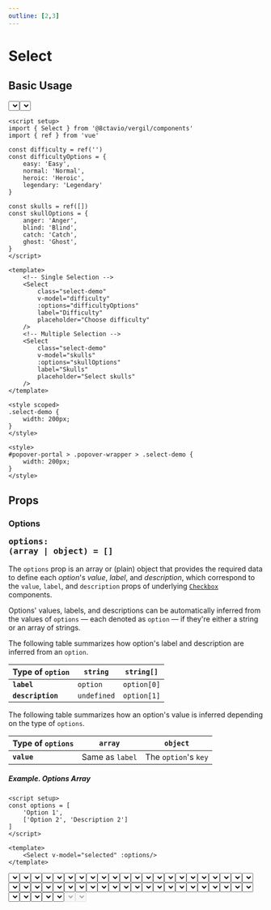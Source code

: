 ```yaml
---
outline: [2,3]
---
```


# Select

<script setup>
import { Select } from '@8ctavio/vergil/components'
import { ref } from 'vue'
import { kebabCase } from '@8ctavio/vergil/utilities'

const difficulties = {
    easy: 'Easy',
    normal: 'Normal',
    heroic: 'Heroic',
    legendary: 'Legendary'
}
const skulls = {
    anger: 'Anger',
    blind: 'Blind',
    catch: 'Catch',
    ghost: 'Ghost',
}

const demo1 = ref('')
const demo2 = ref('')
const demo3 = ref('')
const demo4 = ref('')

const options1 = [
    'Option 1',
    ['Option 2', 'Description 2']
]
const options2 = {
    value1: 'Option 1',
    value2: ['Option 2', 'Description 2']
}
const options3 = [{
    id: '123',
    name: 'Abc Def',
    email: 'abc.def@vergil.com'
},{
    id: '456',
    name: 'Uvw Xyz',
    email: 'uvw.xyz@vergil.com'
}]
const options4 = ['The Fall of Reach', 'The Flood', 'First Strike']
const options5 = ['abc','uvw','xyz']
const options6 = ['Option']
</script>

<style scoped>
.select {
    width: 200px;
}
</style>

<style>
#popover-portal > .popover-wrapper > .select-popover.select-demo {
    width: 200px;
}   
</style>

## Basic Usage

<Demo>
    <div class="col center">
        <Select class="select-demo"
            label="Difficulty"
            placeholder="Choose difficulty"
            :options="difficulties"/>
        <Select class="select-demo"
            :value="[]"
            label="Skulls"
            placeholder="Select skulls"
            :options="skulls"/>
    </div>
</Demo>

```vue
<script setup>
import { Select } from '@8ctavio/vergil/components'
import { ref } from 'vue'

const difficulty = ref('')
const difficultyOptions = {
    easy: 'Easy',
    normal: 'Normal',
    heroic: 'Heroic',
    legendary: 'Legendary'
}

const skulls = ref([])
const skullOptions = {
    anger: 'Anger',
    blind: 'Blind',
    catch: 'Catch',
    ghost: 'Ghost',
}
</script>

<template>
    <!-- Single Selection -->
    <Select
        class="select-demo"
        v-model="difficulty"
        :options="difficultyOptions"
        label="Difficulty"
        placeholder="Choose difficulty"
    />
    <!-- Multiple Selection -->
    <Select
        class="select-demo"
        v-model="skulls"
        :options="skullOptions"
        label="Skulls"
        placeholder="Select skulls"
    />
</template>

<style scoped>
.select-demo {
    width: 200px;
}
</style>

<style>
#popover-portal > .popover-wrapper > .select-demo {
    width: 200px;
}   
</style>
```

## Props

### Options <Badge><pre>options: (array | object) = []</pre></Badge>

The `options` prop is an array or (plain) object that provides the required data to define each *option*'s *value*, *label*, and *description*, which correspond to the `value`, `label`, and `description` props of underlying [`Checkbox`](/components/form/checkbox) components.

Options' values, labels, and descriptions can be automatically inferred from the values of `options` — each denoted as `option` — if they're either a string or an array of strings.

The following table summarizes how option's label and description are inferred from an `option`.

| Type of `option` | `string` | `string[]` |
| ---------------- | -------- | ---------- |
| **`label`** | `option` | `option[0]` |
| **`description`** | `undefined` | `option[1]` |

The following table summarizes how an option's value is inferred depending on the type of `options`.

| Type of `options` | `array` | `object` |
| ----------------- | ------- | -------- |
| **`value`** | Same as `label` | The `option`'s `key` |

##### Example. Options Array

```vue
<script setup>
const options = [
    'Option 1',
    ['Option 2', 'Description 2']
]
</script>

<template>
    <Select v-model="selected" :options/>
</template>
```

<Demo>
    <Select class="select-demo"
        v-model="demo1"
        :options="options1"
        placeholder="Options array"
    />    
    <code>selected.value === '{{ demo1 }}'</code>
</Demo>

##### Example. Options Object

```vue
<script setup>
const options = {
    value1: 'Option 1',
    value2: ['Option 2', 'Description 2']
}
</script>

<template>
    <Select v-model="selected" :options/>
</template>
```

<Demo>
    <Select class="select-demo"
        v-model="demo2"
        :options="options2"
        placeholder="Options object"
    />  
    <code>selected.value === '{{ demo2 }}'</code>
</Demo>

### Option's attributes <Badge><pre>option-[value|label|description]: (string | function)</pre></Badge>

The `option-value`, `option-label`, and `option-description` props allow to specify custom options' values, labels, and descriptions.

As strings, these props represent an object key. If an `option` is an object, the resulting value/label/description is obtained by accessing that object with the provided key.

```vue
<script setup>
const options = [{
    id: '123',
    name: 'Abc Def',
    email: 'abc.def@vergil.com'
},{
    id: '456',
    name: 'Uvw Xyz',
    email: 'uvw.xyz@vergil.com'
}]
</script>

<template>
    <Select
        v-model="selected"
        :options
        option-value="id"    
        option-label="name"
        option-description="email"
    />
</template>
```

<Demo>
    <Select class="select-demo"
        v-model="demo3"
        :options="options3"
        option-value="id"    
        option-label="name"
        option-description="email"
        placeholder="Select option"
    />
    <code>checked.value === '{{ demo3 }}'</code>
</Demo>

As functions, these props are called for each `option`, receive the `option` and its `key` (index for arrays) as arguments, and their return value becomes the resulting value/label/description.

```vue
<script setup>
const options = [{
    id: '123',
    name: 'Abc Def',
    email: 'abc.def@vergil.com'
},{
    id: '456',
    name: 'Uvw Xyz',
    email: 'uvw.xyz@vergil.com'
}]
</script>

<template>
    <Select
        v-model="selected"
        :options
        :option-value="option => kebabCase(option.name)"    
        :option-label="option => option.name.split(' ')[0]"
        :option-description="option => `@@mail@@ ${option.email}`"
    />
</template>
```

<Demo>
    <Select class="select-demo"
        v-model="demo4"
        :options="options3"
        :option-value="option => kebabCase(option.name)"    
        :option-label="option => option.name.split(' ')[0]"
        :option-description="option => `@@mail@@ ${option.email}`"
        placeholder="Select option"
    />
    <code>checked.value === '{{ demo4 }}'</code>
</Demo>

The following functions are the default values for the `option-value`, `option-label`, and `option-description` props.

```js
function defaultOptionValue(option, key) {
    return typeof key === 'number'
        ? Array.isArray(option) ? option[0] : option
        : key
}
function defaultOptionLabel(option) {
    return Array.isArray(option) ? option[0] : option
}
function defaultOptionDescription {
    return Array.isArray(option) ? option[1] : undefined
}
```

### Placeholder <Badge><pre>placeholder: string</pre></Badge>

```vue-html
<Select placeholder="Select option"/>
```

### Placeholder fallback <Badge><pre>placeholder-fallback: (n: number) => string</pre></Badge>

When selecting multiple options, the selected options are displayed in the select button as a comma-separated string of those options' labels. If that string overflows its container, a fallback placeholder is obtained from the `placeholder-fallback` function and displayed instead.

The `placeholder-fallback` function receives as its only argument the number of selected options.

```vue
<script setup>
const options = ['The Fall of Reach', 'The Flood', 'First Strike']
</script>

<template>
    <Select :value="[]" :options
        :placeholder-fallback="n => {
            return `${n} Option${n > 1 ? 's':''} Selected`
        }"
        placeholder="Select option"
    />
</template>
```

<Demo>
    <Select class="select-demo"
        :value="[]"
        :options="options4"
        :placeholder-fallback="n => {
            return `${n} Option${n > 1 ? 's':''} Selected`
        }"
        placeholder="Select option"
    />
</Demo>

The following function is used as the default `placeholder-fallback` value.

```js
n => `${n} Selected`
```

:::tip
The `placeholder-fallback` prop only takes effect in multiple selection mode.
:::

### Filter <Badge><pre>filter: boolean</pre></Badge>

```vue
<script setup>
const options = ['abc','uvw','xyz']
</script>

<template>
    <Select :options filter placeholder="Select option"/>
</template>
```

<Demo>
    <Select class="select-demo"
        :options="options5"
        placeholder="Select option"
        filter
    />
</Demo>

### Filter input <Badge><pre>filter-input: object</pre></Badge>

The `filter-input` prop is an object of props forwarded to the filter's `InputText` component.

```vue
<script setup>
const options = ['Option']
</script>

<template>
    <Select :options filter placeholder="Select option"
        :filter-input="{
            placeholder: 'Filter users',
            icon: 'person_search',
            max: '10'
        }"
    />
</template>
```

<Demo>
    <Select class="select-demo"
        :options="['Option']"
        placeholder="Select option"
        filter
        :filter-input="{
            placeholder: 'Filter users',
            icon: 'person_search',
            max: '10'
        }"
    />
</Demo>

:::tip
The filter's default placeholder can be configured through the `placeholderFilter` [configuration option](#configuration-options).
:::

### Not-found placeholder <Badge><pre>placeholder-not-found: (query: string) => string</pre></Badge> <Badge><pre>[MiniMarkup](/mini-markup)</pre></Badge>

The `placeholder-not-found` prop is used to obtain a placeholder to display when the `Select`'s filter input yields no results. The passed function receives as a single argument the filter input's query.

```vue
<script setup>
const options = ['Option']
</script>

<template>
    <Select :options filter placeholder="Select option"
        :placeholder-not-found="query => {
            return `@@search_off@@\nCould not find [['${query}']]`
        }"
    />
</template>
```

<Demo>
    <Select class="select-demo"
        :options="options6"
        placeholder="Select option"
        filter
        :placeholder-not-found="query => `@@search_off@@\nCould not find [['${query}']]`"
    />
</Demo>

The following function is used as the default `placeholder-not-found` value.

```js
query => `No results for [["${query}"]]`
```

### Chips <Badge><pre>chips: boolean</pre></Badge> <Badge type="warning">Only for multiple selection</Badge>

```vue
<script setup>
const options = ['abc','uvw','xyz']
</script>

<template>
    <Select
        :value="[]"
        :options
        chips
        placeholder="Select option"
    />
</template>
```

<Demo>
    <Select class="select-demo"
        :value="[]"
        :options="options5"
        placeholder="Select option"
        chips
    />
</Demo>

### Float label <Badge><pre>float-label: boolean</pre></Badge>

```vue
<script setup>
const options = ['Option']
</script>

<template>
    <Select label="Select option" float-label :options/>
</template>
```

<Demo>
    <Select class="select-demo" label="Select option" float-label :options="['Option']"/>
</Demo>

:::tip NOTE
`float-label` only works if the `placeholder` and `description` props are unset.
:::

### Underline <Badge><pre>underline: boolean</pre></Badge>

<Demo>
    <Select class="select-demo" placeholder="Select option" underline :options="['Option']"/>
</Demo>

### Fill <Badge><pre>fill: boolean</pre></Badge>

<Demo>
    <Select class="select-demo" placeholder="Select option" underline fill :options="['Option']"/>
</Demo>

### Theme <Badge><pre>theme: [theme](/theme#the-theme-prop) = 'brand'</pre></Badge>

<Demo>
    <div class="row center">
        <Select class="select-demo" underline :options="['Option']" theme="brand" placeholder="Brand"/>
        <Select class="select-demo" underline :options="['Option']" theme="user" placeholder="User"/>
        <Select class="select-demo" underline :options="['Option']" theme="ok" placeholder="Ok"/>
        <Select class="select-demo" underline :options="['Option']" theme="info" placeholder="Info"/>
        <Select class="select-demo" underline :options="['Option']" theme="warn" placeholder="Warn"/>
        <Select class="select-demo" underline :options="['Option']" theme="danger" placeholder="Danger"/>
        <Select class="select-demo" underline :options="['Option']" theme="neutral" placeholder="Neutral"/>
    </div>
</Demo>

### Size <Badge><pre>size: ('xs' | 'sm' | 'md' | 'lg' | 'xl') = 'md'</pre></Badge>

<Demo>
    <div class="col center">
        <Select class="select-demo" size="xs" :options="['Option']" placeholder="Extra Small"/>
        <Select class="select-demo" size="sm" :options="['Option']" placeholder="Small"/>
        <Select class="select-demo" size="md" :options="['Option']" placeholder="Medium"/>
        <Select class="select-demo" size="lg" :options="['Option']" placeholder="Large"/>
        <Select class="select-demo" size="xl" :options="['Option']" placeholder="Extra Large"/>
    </div>
</Demo>

### Radius <Badge><pre>radius: ('none' | 'sm' | 'md' | 'lg' | 'full') = 'md'</pre></Badge>

<Demo>
    <div class="col center w-initial">
        <Select class="select-demo" :options="['Option']" placeholder="None" radius="none"/>
        <Select class="select-demo" :options="['Option']" placeholder="Small" radius="sm"/>
        <Select class="select-demo" :options="['Option']" placeholder="Medium" radius="md"/>
        <Select class="select-demo" :options="['Option']" placeholder="Large" radius="lg"/>
        <Select class="select-demo" :options="['Option']" placeholder="Full" radius="full"/>
    </div>
    <div class="col center w-initial">
        <Select class="select-demo" :options="['Option']" underline placeholder="None" radius="none"/>
        <Select class="select-demo" :options="['Option']" underline placeholder="Small" radius="sm"/>
        <Select class="select-demo" :options="['Option']" underline placeholder="Medium" radius="md"/>
        <Select class="select-demo" :options="['Option']" underline placeholder="Large" radius="lg"/>
        <Select class="select-demo" :options="['Option']" underline placeholder="Full" radius="full"/>
    </div>
</Demo>

### Spacing <Badge><pre>spacing: ('compact' | 'expanded') = ''</pre></Badge>

<Demo>
    <div class="col">
        <div class="row center">
            <Select class="select-demo" size="xs" :options="['Option']" spacing="compact" placeholder="Compact"/>
            <Select class="select-demo" size="xs" :options="['Option']" placeholder="Default"/>
            <Select class="select-demo" size="xs" :options="['Option']" spacing="expanded" placeholder="Expanded"/>
        </div>
        <div class="row center">
            <Select class="select-demo" size="sm" :options="['Option']" spacing="compact" placeholder="Compact"/>
            <Select class="select-demo" size="sm" :options="['Option']" placeholder="Default"/>
            <Select class="select-demo" size="sm" :options="['Option']" spacing="expanded" placeholder="Expanded"/>
        </div>
        <div class="row center">
            <Select class="select-demo" size="md" :options="['Option']" spacing="compact" placeholder="Compact"/>
            <Select class="select-demo" size="md" :options="['Option']" placeholder="Default"/>
            <Select class="select-demo" size="md" :options="['Option']" spacing="expanded" placeholder="Expanded"/>
        </div>
        <div class="row center">
            <Select class="select-demo" size="lg" :options="['Option']" spacing="compact" placeholder="Compact"/>
            <Select class="select-demo" size="lg" :options="['Option']" placeholder="Default"/>
            <Select class="select-demo" size="lg" :options="['Option']" spacing="expanded" placeholder="Expanded"/>
        </div>
        <div class="row center">
            <Select class="select-demo" size="xl" :options="['Option']" spacing="compact" placeholder="Compact"/>
            <Select class="select-demo" size="xl" :options="['Option']" placeholder="Default"/>
            <Select class="select-demo" size="xl" :options="['Option']" spacing="expanded" placeholder="Expanded"/>
        </div>
    </div>
</Demo>

### Disabled <Badge><pre>disabled: boolean</pre></Badge>

<Demo>
    <Select class="select-demo" disabled placeholder="Disabled"/>
    <Select class="select-demo" disabled placeholder="Disabled" underline/>
</Demo>

## Elements

| element | tag | description |
| ---- | ---- | ------- |
| `options` | <code class="vp-code-nowrap"><div.toggle-group-wrapper></code> | `CheckboxGroup`'s wrapper of underlying `Checkbox` components. |

### Anatomy

<Demo>
    <Anatomy tag="div" classes="form-field select">
        <Anatomy tag="div" classes="form-field-label-wrapper">
            <Anatomy tag="label" classes="form-field-label"/>
            <Anatomy tag="span" classes="form-field-hint"/>
        </Anatomy>
        <Anatomy tag="p" classes="form-field-details form-field-description"/>
        <Anatomy tag="Btn" classes="btn select-button">
            <Anatomy tag="p" classes="select-placeholder">
                <Anatomy tag="span"/>
            </Anatomy>
            <Anatomy tag="div" classes="chips">
                <Anatomy tag='Badge.badge v-for="(label,value) in selected'>
                    <Anatomy tag="button">
                        <Anatomy tag="Icon" classes="icon"/>
                    </Anatomy>
                </Anatomy>
            </Anatomy>
            <Anatomy slot="aside">
                <Anatomy tag="label"/>
            </Anatomy>
        </Anatomy>
        <Anatomy tag="p" classes="form-field-details form-field-help"/>
        <Anatomy tag="Teleport" id="popover-portal">
            <Anatomy tag="div" classes="popover-wrapper">
                <Anatomy tag="div" classes="popover select-popver">
                    <Anatomy tag='Input' classes="input-text"/>
                    <Anatomy tag='p' classes="select-not-found"/>
                    <Anatomy tag='CheckboxGroup' classes="checkbox-group"/>
                </Anatomy>
            </Anatomy>
        </Anatomy>
    </Anatomy>
</Demo>

## API Reference

### Props

| prop | type | default |
| ---- | ---- | ------- |
| `value` | `string \| array` | `''` |
| `options` | `array \| object` | `[]` |
| `optionValue` | `string \| function` | |
| `optionLabel` | `string \| function` | |
| `optionDescription` | `string \| function` | |
| `placeholder` | `string` | |
| `placeholderFallback` | `(n: number) => string` | |
| `filter` | `boolean` | |
| `placeholderNotFound` | `(query: string) => string` | |
| `chips` | `boolean` | |
| `label` | `string` | |
| `hint` | `string` | |
| `description` | `string` | |
| `help` | `string` | |
| `float-label` | `boolean` | |
| `underline` | `boolean` | |
| `disabled` | `boolean` | |
| `descendant` | `boolean` | |
| [`theme`](/theme#the-theme-prop) | `'brand' \| 'user' \| 'ok' \| 'info' \| 'warn' \| 'danger' \| 'neutral'` | `'brand'` |
| `size` | `'xs' \| 'sm' \| 'md' \| 'lg' \| 'xl'` | `'md'` |
| `radius` | `'none' \| 'sm' \| 'md' \| 'lg' \| 'full'` | `'md'` |
| `spacing` | `'' \| 'compact' \| 'extended'` | `''` |

### Configuration options

`Select`'s [configuration options](/configuration) allow to overwrite some `Select` props' default values and may be overwritten under the `select` root-level configuration option.

| `select.<option>` | type | default | [global](/configuration#global-configuration-options) |
| ----------------- | ---- | ------- | :------: |
| `placeholderFallback` | `(n: number) => string` | <code>n => \`${n} Selected\`</code> | |
| `placeholderNotFound` | `(query: string) => string` | <code>query => \`No results for [["${query}"]]\`</code> | |
| `placeholderFilter` | `string` | `'Filter'` | |
| `underline` | `boolean` | | |
| `fill` | `boolean` | | |
| `theme` | [`theme`](/theme#the-theme-prop) | | ✅ |
| `size` | [`size`](/theme#the-size-prop) | | ✅ |
| `radius` | [`radius`](/theme#the-radius-prop) | | ✅ |
| `spacing` | [`spacing`](/theme#the-spacing-prop) | | ✅ |